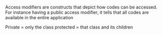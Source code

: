 Access modifiers are constructs that depict how codes can be accessed.
For instance having a public access modifier, it tells that all codes are available in the  entire application 

Private =  only the class
protected = that class and its children